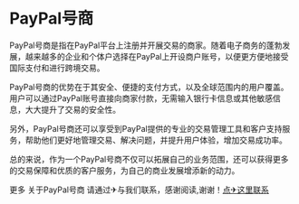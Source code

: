 # PayPal号商

PayPal号商是指在PayPal平台上注册并开展交易的商家。随着电子商务的蓬勃发展，越来越多的企业和个体户选择在PayPal上开设商户账号，以便更方便地接受国际支付和进行跨境交易。

PayPal号商的优势在于其安全、便捷的支付方式，以及全球范围内的用户覆盖。用户可以通过PayPal账号直接向商家付款，无需输入银行卡信息或其他敏感信息，大大提升了交易的安全性。

另外，PayPal号商还可以享受到PayPal提供的专业的交易管理工具和客户支持服务，帮助他们更好地管理交易、解决问题，并提升用户体验，增加交易成功率。

总的来说，作为一个PayPal号商不仅可以拓展自己的业务范围，还可以获得更多的交易保障和优质的客户服务，为自己的商业发展增添新的动力。

更多 关于PayPal号商 请通过✈与我们联系，感谢阅读,谢谢！[点✈这里联系](https://ads.k02.cc)
